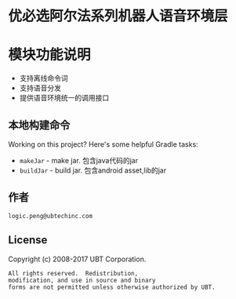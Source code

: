 优必选阿尔法系列机器人语音环境层
====================================

模块功能说明
==========
*  支持离线命令词
*  支持语音分发
*  提供语音环境统一的调用接口


本地构建命令
-----------------

Working on this project? Here's some helpful Gradle tasks:

 * `makeJar` - make jar. 包含java代码的jar
 * `buildJar` - build jar. 包含android asset,lib的jar


作者
------
    logic.peng@ubtechinc.com

License
--------

   Copyright (c) 2008-2017 UBT Corporation.

    All rights reserved.  Redistribution,
    modification, and use in source and binary 
    forms are not permitted unless otherwise authorized by UBT.
